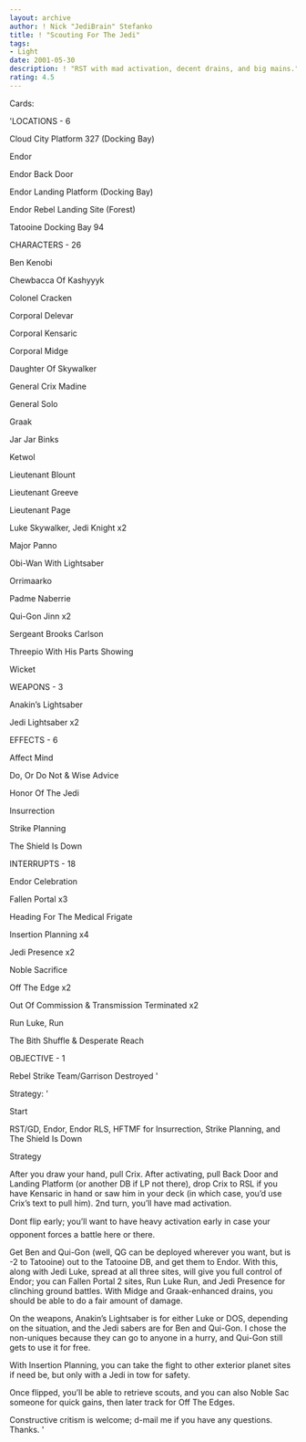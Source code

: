 ```yaml
---
layout: archive
author: ! Nick "JediBrain" Stefanko
title: ! "Scouting For The Jedi"
tags:
- Light
date: 2001-05-30
description: ! "RST with mad activation, decent drains, and big mains."
rating: 4.5
---
```

Cards: 

'LOCATIONS - 6

Cloud City Platform 327 (Docking Bay) 

Endor 

Endor Back Door 

Endor Landing Platform (Docking Bay) 

Endor Rebel Landing Site (Forest) 

Tatooine Docking Bay 94 


CHARACTERS - 26

Ben Kenobi 

Chewbacca Of Kashyyyk 

Colonel Cracken 

Corporal Delevar 

Corporal Kensaric 

Corporal Midge 

Daughter Of Skywalker 

General Crix Madine 

General Solo 

Graak 

Jar Jar Binks 

Ketwol 

Lieutenant Blount 

Lieutenant Greeve 

Lieutenant Page 

Luke Skywalker, Jedi Knight  x2

Major Panno 

Obi-Wan With Lightsaber 

Orrimaarko 

Padme Naberrie 

Qui-Gon Jinn  x2

Sergeant Brooks Carlson 

Threepio With His Parts Showing 

Wicket 


WEAPONS - 3

Anakin’s Lightsaber 

Jedi Lightsaber  x2


EFFECTS - 6

Affect Mind 

Do, Or Do Not & Wise Advice 

Honor Of The Jedi 

Insurrection 

Strike Planning 

The Shield Is Down 


INTERRUPTS - 18

Endor Celebration 

Fallen Portal  x3

Heading For The Medical Frigate 

Insertion Planning  x4

Jedi Presence  x2

Noble Sacrifice 

Off The Edge  x2

Out Of Commission & Transmission Terminated  x2

Run Luke, Run 

The Bith Shuffle & Desperate Reach 


OBJECTIVE - 1

Rebel Strike Team/Garrison Destroyed  '

Strategy: '

Start

RST/GD, Endor, Endor RLS, HFTMF for Insurrection, Strike Planning, and The Shield Is Down


Strategy

After you draw your hand, pull Crix.  After activating, pull Back Door and Landing Platform (or another DB if LP not there), drop Crix to RSL if you have Kensaric in hand or saw him in your deck (in which case, you’d use Crix’s text to pull him).  2nd turn, you’ll have mad activation.

Dont flip early; you’ll want to have heavy activation early in case your opponent forces a battle here or there.

Get Ben and Qui-Gon (well, QG can be deployed wherever you want, but is -2 to Tatooine) out to the Tatooine DB, and get them to Endor.  With this, along with Jedi Luke, spread at all three sites, will give you full control of Endor; you can Fallen Portal 2 sites, Run Luke Run, and Jedi Presence for clinching ground battles.  With Midge and Graak-enhanced drains, you should be able to do a fair amount of damage.

On the weapons, Anakin’s Lightsaber is for either Luke or DOS, depending on the situation, and the Jedi sabers are for Ben and Qui-Gon.  I chose the non-uniques because they can go to anyone in a hurry, and Qui-Gon still gets to use it for free.

With Insertion Planning, you can take the fight to other exterior planet sites if need be, but only with a Jedi in tow for safety.

Once flipped, you’ll be able to retrieve scouts, and you can also Noble Sac someone for quick gains, then later track for Off The Edges.


Constructive critism is welcome; d-mail me if you have any questions.  Thanks.  '